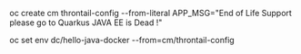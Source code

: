 oc create cm throntail-config --from-literal APP_MSG="End of Life Support please go to Quarkus JAVA EE is Dead !"

oc set env dc/hello-java-docker --from=cm/throntail-config 
